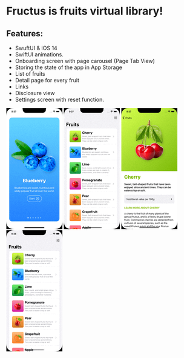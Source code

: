 # Fructus is fruits virtual library!

## Features:
- SwuftUI & iOS 14
- SwiftUI animations.
- Onboarding screen with page carousel (Page Tab View)
- Storing the state of the app in App Storage
- List of fruits
- Detail page for every fruit
- Links
- Disclosure view
- Settings screen with reset function.

![fructus1](./images/fructus1.gif)
![fructus2](./images/fructus2.gif)
![fructus3](./images/fructus3.gif)
![fructus4](./images/fructus4.gif)
